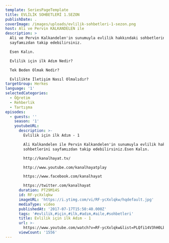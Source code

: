```yaml
---
template: SeriesPageTemplate
title: EVLİLİK SOHBETLERİ 1.SEZON
publishDate: .
coverImage: /images/uploads/evlilik-sohbetleri-1-sezon.png
host: Ali ve Pervin KALKANDELEN ile
description: >
  Ali ve Pervin Kalkandelen'in sunumuyla evlilik hakkındaki sohbetlerini
  sayfamızdan takip edebilirsiniz.

  Esen Kalın.

  Evlilik için ilk Adım Nedir?

  Tek Beden Olmak Nedir?

  Evlilikte İletişim Nasıl Olmalıdır?
targetGroup: Herkes
language: '1'
selectedCategories:
  - Öğretim
  - Rehberlik
  - Tartışma
episodes:
  - guests: ''
    season: '1'
    youtubeURL:
      description: >-
        Evlilik için ilk Adım - 1

        Ali Kalkandelen ile Pervin Kalkandelen'in sunumuyla evlilik hakkındaki
        sohbetlerini sayfamızdan takip edebilirsiniz.Esen Kalın.

        http://kanalhayat.tv/

        http://www.youtube.com/kanalhayatplay

        https://www.facebook.com/kanalhayat

        https://twitter.com/kanalhayat
      duration: PT29M14S
      id: RF-ycXxlqkw
      imageURL: 'https://i.ytimg.com/vi/RF-ycXxlqkw/hqdefault.jpg'
      mediaType: video
      publishedAt: '2017-07-17T15:50:40.000Z'
      tags: '#evlilik,#için,#ilk,#adım,#aile,#sohbetleri'
      title: Evlilik için ilk Adım - 1
      url: >-
        https://www.youtube.com/watch?v=RF-ycXxlqkw&list=PLQfi14V3hH0LbddOIa6oa292ZxHygA6oK&index=2&t=0s
      viewCount: '1556'
---
```


